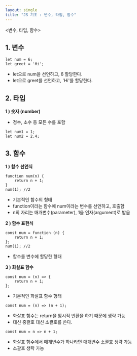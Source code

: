 ```yaml
---
layout: single
title: "JS 기초 : 변수, 타입, 함수"
---
```


<변수, 타입, 함수>


## 1. 변수
```
let num = 6;
let greet = 'Hi';
```
- let으로 num을 선언하고, 6 할당한다.
- let으로 greet를 선언하고, 'Hi'를 할당한다.   

## 2. 타입   
**1 ) 숫자 (number)**
- 정수, 소수 등 모든 수를 포함
```
let num1 = 1;
let num2 = 2.4;
```

## 3. 함수
**1 ) 함수 선언식**
```
function num(n) {
    return n + 1;
}
num(1); //2
```
- 기본적인 함수의 형태
- function이라는 함수에 num이라는 변수를 선언하고, 호출함
- n의 자리는 매개변수(parameter), 1을 인자(argument)로 받음

**2 ) 함수 표현식**
```
const num = function (n) {
    return n + 1;
};
num(1); //2
```
- 함수를 변수에 할당한 형태

**3 ) 화살표 함수**
```
const num = (n) => {
    return n + 1;
};
```
- 기본적인 화살표 함수 형태
```
const num = (n) => (n + 1);
```
- 화살표 함수는 return을 암시적 반환을 하기 때문에 생략 가능
- 대신 중괄호 대신 소괄호를 쓴다.
```
const num = n => n + 1;
```
- 화살표 함수에서 매개변수가 하나라면 매개변수 소괄호 생략 가능
- 소괄호 생략 가능

